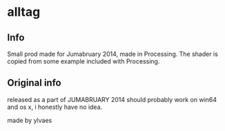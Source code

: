 # alltag

## Info

Small prod made for Jumabruary 2014, made in Processing. The shader is copied from some example included with Processing.

## Original info

released as a part of JUMABRUARY 2014
should probably work on win64 and os x, i honestly have no idea.

made by ylvaes
